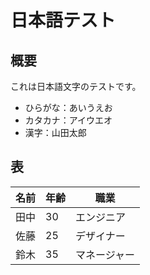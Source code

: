 # 日本語テスト

## 概要

これは日本語文字のテストです。

- ひらがな：あいうえお
- カタカナ：アイウエオ
- 漢字：山田太郎

## 表

| 名前 | 年齢 | 職業 |
|------|------|------|
| 田中 | 30   | エンジニア |
| 佐藤 | 25   | デザイナー |
| 鈴木 | 35   | マネージャー |